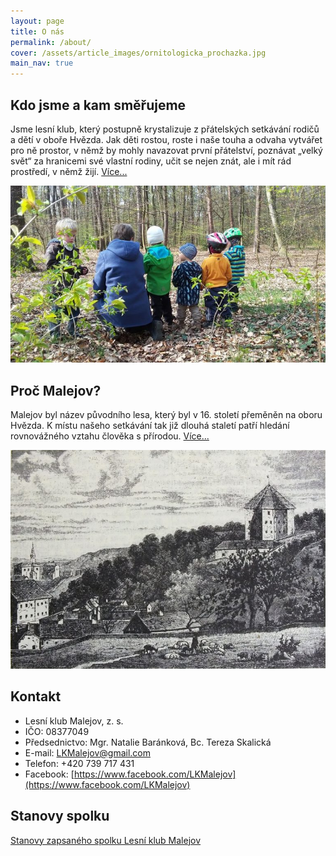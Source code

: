 ```yaml
---
layout: page
title: O nás
permalink: /about/
cover: /assets/article_images/ornitologicka_prochazka.jpg
main_nav: true
---
```


Kdo jsme a kam směřujeme
------------------------

Jsme lesní klub, který postupně krystalizuje z přátelských setkávání rodičů a dětí v oboře Hvězda. Jak děti rostou, roste i naše touha a odvaha vytvářet pro ně prostor, v němž by mohly navazovat první přátelství, poznávat „velký svět“ za hranicemi své vlastní rodiny, učit se nejen znát, ale i mít rád prostředí, v němž žijí.
[Více...](../kdo-jsme/)

![Ornitologická procházka](/assets/article_images/ornitologicka_prochazka.jpg)


Proč Malejov?
-------------

Malejov byl název původního lesa, který byl v 16. století přeměněn na oboru Hvězda. K místu našeho setkávání tak již dlouhá staletí patří hledání rovnovážného vztahu člověka s přírodou.
[Více...](../malejov/)

![Letohrádek hvězda](/assets/article_images/hvezda_letohradek.jpg)


Kontakt
-------

- Lesní klub Malejov, z. s.
- IČO: 08377049
- Předsednictvo: Mgr. Natalie Baránková, Bc. Tereza Skalická
- E-mail: [LKMalejov@gmail.com](mailto:LKMalejov@gmail.com)
- Telefon: +420 739 717 431
- Facebook: [https://www.facebook.com/LKMalejov](https://www.facebook.com/LKMalejov)


Stanovy spolku
--------------

[Stanovy zapsaného spolku Lesní klub Malejov](../stanovy/)
